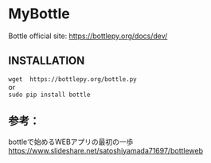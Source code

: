 # MyBottle
Bottle official site: https://bottlepy.org/docs/dev/  
## INSTALLATION
`wget  https://bottlepy.org/bottle.py`  
or  
`sudo pip install bottle`

## 参考：
bottleで始めるWEBアプリの最初の一歩  
<https://www.slideshare.net/satoshiyamada71697/bottleweb>
